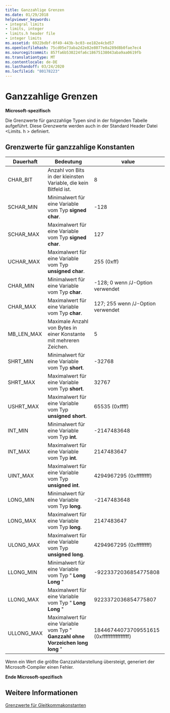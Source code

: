 ```yaml
---
title: Ganzzahlige Grenzen
ms.date: 01/29/2018
helpviewer_keywords:
- integral limits
- limits, integer
- limits.h header file
- integer limits
ms.assetid: 6922bdbf-0f49-443b-bc03-ee182e4cbd57
ms.openlocfilehash: 75cd05e73aba2d2e82e8077e0a289d8b0fae7ec4
ms.sourcegitcommit: 857fa6b530224fa6c18675138043aba9aa0619fb
ms.translationtype: MT
ms.contentlocale: de-DE
ms.lasthandoff: 03/24/2020
ms.locfileid: "80178223"
---
```

# <a name="integer-limits"></a>Ganzzahlige Grenzen

**Microsoft-spezifisch**

Die Grenzwerte für ganzzahlige Typen sind in der folgenden Tabelle aufgeführt. Diese Grenzwerte werden auch in der Standard Header Datei \<Limits. h > definiert.

## <a name="limits-on-integer-constants"></a>Grenzwerte für ganzzahlige Konstanten

|Dauerhaft|Bedeutung|value|
|--------------|-------------|-----------|
|CHAR_BIT|Anzahl von Bits in der kleinsten Variable, die kein Bitfeld ist.|8|
|SCHAR_MIN|Minimalwert für eine Variable vom Typ **signed char**.|-128|
|SCHAR_MAX|Maximalwert für eine Variable vom Typ **signed char**.|127|
|UCHAR_MAX|Maximalwert für eine Variable vom Typ **unsigned char**.|255 (0xff)|
|CHAR_MIN|Minimalwert für eine Variable vom Typ **char**.|-128; 0 wenn /J-Option verwendet|
|CHAR_MAX|Maximalwert für eine Variable vom Typ **char**.|127; 255 wenn /J-Option verwendet|
|MB_LEN_MAX|Maximale Anzahl von Bytes in einer Konstante mit mehreren Zeichen.|5|
|SHRT_MIN|Minimalwert für eine Variable vom Typ **short**.|-32768|
|SHRT_MAX|Maximalwert für eine Variable vom Typ **short**.|32767|
|USHRT_MAX|Maximalwert für eine Variable vom Typ **unsigned short**.|65535 (0xffff)|
|INT_MIN|Minimalwert für eine Variable vom Typ **int**.|-2147483648|
|INT_MAX|Maximalwert für eine Variable vom Typ **int**.|2147483647|
|UINT_MAX|Maximalwert für eine Variable vom Typ **unsigned int**.|4294967295 (0xffffffff)|
|LONG_MIN|Minimalwert für eine Variable vom Typ **long**.|-2147483648|
|LONG_MAX|Maximalwert für eine Variable vom Typ **long**.|2147483647|
|ULONG_MAX|Maximalwert für eine Variable vom Typ **unsigned long**.|4294967295 (0xffffffff)|
|LLONG_MIN|Minimalwert für eine Variable vom Typ " **Long Long** "|-9223372036854775808|
|LLONG_MAX|Maximalwert für eine Variable vom Typ " **Long Long** "|9223372036854775807|
|ULLONG_MAX|Maximalwert für eine Variable vom Typ " **Ganzzahl ohne Vorzeichen long long** "|18446744073709551615 (0xffffffffffffffff)|

Wenn ein Wert die größte Ganzzahldarstellung übersteigt, generiert der Microsoft-Compiler einen Fehler.

**Ende Microsoft-spezifisch**

## <a name="see-also"></a>Weitere Informationen

[Grenzwerte für Gleitkommakonstanten](../cpp/floating-limits.md)
